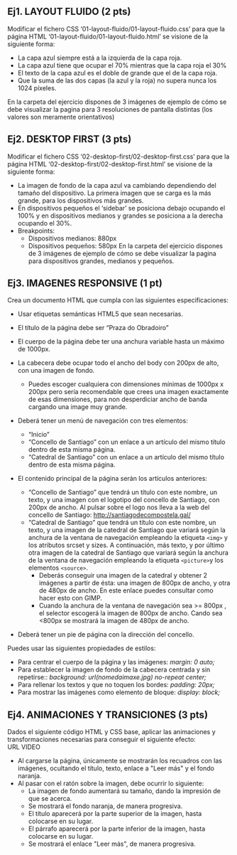 ﻿
## Ej1. LAYOUT FLUIDO (**2 pts**)

Modificar el fichero CSS ‘01-layout-fluido/01-layout-fluido.css’ para que la página HTML ‘01-layout-fluido/01-layout-fluido.html’
se visione de la siguiente forma:
   - La capa azul siempre está a la izquierda de la capa roja.
   - La capa azul tiene que ocupar el 70% mientras que la capa roja el 30%
   - El texto de la capa azul es el doble de grande que el de la capa roja.
   - Que la suma de las dos capas (la azul y la roja) no supera nunca los 1024 píxeles.
	
En la carpeta del ejercicio dispones de 3 imágenes de ejemplo de cómo se debe visualizar la pagina para 3 resoluciones de pantalla distintas (los valores son meramente orientativos)


## Ej2. DESKTOP FIRST (**3 pts**)

Modificar el fichero CSS ‘02-desktop-first/02-desktop-first.css’ para que la página HTML ‘02-desktop-first/02-desktop-first.html’
se visione de la siguiente forma:
   - La imagen de fondo de la capa azul va cambiando dependiendo del tamaño del dispositivo. La primera imagen que se carga es la más grande, para los dispositivos más grandes.
   - En dispositivos pequeños el ‘sidebar’ se posiciona debajo ocupando el 100% y en dispositivos medianos y grandes se posiciona a la derecha ocupando el 30%.
   - Breakpoints:
		- Dispositivos medianos: 880px
		- Dispositivos pequeños: 580px
En la carpeta del ejercicio dispones de 3 imágenes de ejemplo de cómo se debe visualizar la pagina para dispositivos grandes, medianos y pequeños.



## Ej3. IMAGENES RESPONSIVE (**1 pt**)

Crea un documento HTML  que cumpla con las siguientes especificaciones:
   - Usar etiquetas semánticas HTML5 que sean necesarias.
   - El título de la página debe ser “Praza do Obradoiro”
   - El cuerpo de la página debe ter una anchura variable hasta un máximo de 1000px.
   - La cabecera debe ocupar todo el ancho del body con 200px de alto, con una imagen de fondo.
		- Puedes escoger cualquiera con dimensiones mínimas de 1000px x 200px pero sería recomendable que crees una imagen exactamente de esas dimensiones, para non desperdiciar ancho de banda cargando una image muy grande.
   - Deberá tener un menú de navegación con tres elementos:
		- “Inicio”
		- “Concello de Santiago” con un enlace a un artículo del mismo título dentro de esta misma página.
		- “Catedral de Santiago” con un enlace a un artículo del mismo título dentro de esta misma página.
   - El contenido principal de la página serán los artículos anteriores:
		- “Concello de Santiago” que tendrá un título con este nombre, un texto, y una imagen con el logotipo del concello de Santiago, con 200px de ancho. Al pulsar sobre el logo nos lleva a la web del concello de Santiago: http://santiagodecompostela.gal/
		- “Catedral de Santiago” que tendrá un título con este nombre, un texto, y una imagen de la catedral de Santiago que variará según la anchura de la ventana de navegación empleando la etiqueta `<img>` y los atributos srcset y sizes. A continuación, más texto, y por último otra imagen de la catedral de Santiago que variará según la anchura de la ventana de navegación empleando la etiqueta `<picture>`y los elementos `<source>`.
			- Deberás conseguir una imagen de la catedral y obtener 2 imágenes a partir de ésta: una imagen de 800px de ancho, y otra de 480px de ancho. En este enlace puedes consultar como hacer esto con GIMP.
			- Cuando la anchura de la ventana de navegación sea >= 800px , el selector escogerá la imagen de 800px de ancho. Cando  sea <800px se mostrará la imagen de 480px de ancho. 

   - Deberá tener un pie de página con la dirección del concello.
   
Puedes usar las siguientes propiedades de estilos:
   - Para centrar el cuerpo de la página y las imágenes:  *margin: 0 auto;*
   - Para establecer la imagen de fondo de la cabecera centrada y sin repetirse::  *background: url(nomedaimaxe.jpg) no-repeat center;*
   - Para rellenar los textos y que no toquen los bordes:  *padding: 20px;*
   - Para mostrar las imágenes como elemento de bloque:  *display: block;*




## Ej4. ANIMACIONES Y TRANSICIONES (**3 pts**)

Dados el siguiente código HTML y CSS base, aplicar las animaciones y transformaciones necesarias para conseguir el siguiente efecto:   
URL VIDEO
- Al cargarse la página, únicamente se mostrarán los recuadros con las imágenes, ocultando el título, texto, enlace a "Leer más" y el fondo naranja.
- Al pasar con el ratón sobre la imagen, debe ocurrir lo siguiente:
  - La imagen de fondo aumentará su tamaño, dando la impresión de que se acerca. 
  - Se mostrará el fondo naranja, de manera progresiva. 
  - El título aparecerá por la parte superior de la imagen, hasta colocarse en su lugar. 
  - El párrafo aparecerá por la parte inferior de la imagen, hasta colocarse en su lugar. 
  - Se mostrará el enlace "Leer más", de manera progresiva. 
